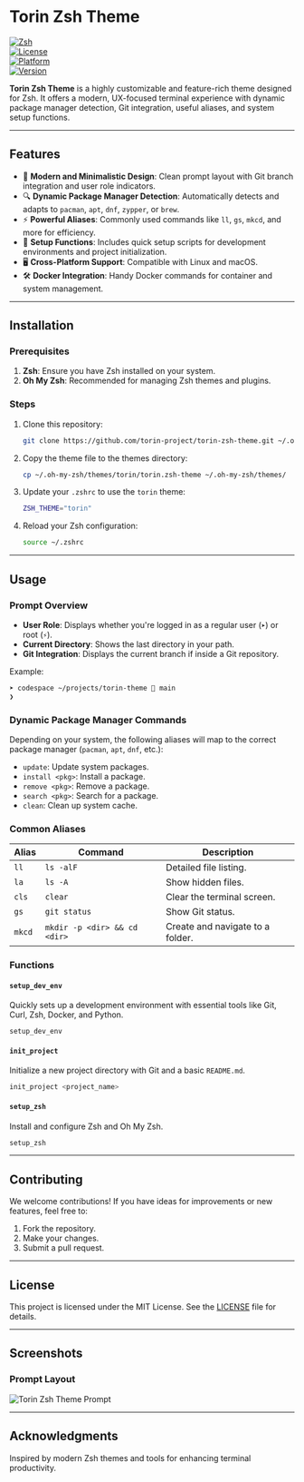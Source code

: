 # **Torin Zsh Theme**  
[![Zsh](https://img.shields.io/badge/Zsh-Compatible-brightgreen)](https://github.com/ohmyzsh/ohmyzsh/wiki/Themes)  
[![License](https://img.shields.io/badge/License-MIT-blue.svg)](https://opensource.org/licenses/MIT)  
[![Platform](https://img.shields.io/badge/Platform-Linux%20%7C%20macOS-orange)](https://www.zsh.org/)  
[![Version](https://img.shields.io/badge/Version-1.0.0-yellowgreen)](#)  

**Torin Zsh Theme** is a highly customizable and feature-rich theme designed for Zsh. It offers a modern, UX-focused terminal experience with dynamic package manager detection, Git integration, useful aliases, and system setup functions.

---

## **Features**  
- 🎨 **Modern and Minimalistic Design**: Clean prompt layout with Git branch integration and user role indicators.  
- 🔍 **Dynamic Package Manager Detection**: Automatically detects and adapts to `pacman`, `apt`, `dnf`, `zypper`, or `brew`.  
- ⚡ **Powerful Aliases**: Commonly used commands like `ll`, `gs`, `mkcd`, and more for efficiency.  
- 🚀 **Setup Functions**: Includes quick setup scripts for development environments and project initialization.  
- 🖥️ **Cross-Platform Support**: Compatible with Linux and macOS.  
- 🛠️ **Docker Integration**: Handy Docker commands for container and system management.  

---

## **Installation**  

### **Prerequisites**  
1. **Zsh**: Ensure you have Zsh installed on your system.  
2. **Oh My Zsh**: Recommended for managing Zsh themes and plugins.  

### **Steps**  
1. Clone this repository:  
   ```bash
   git clone https://github.com/torin-project/torin-zsh-theme.git ~/.oh-my-zsh/themes/torin
   ```
2. Copy the theme file to the themes directory:  
   ```bash
   cp ~/.oh-my-zsh/themes/torin/torin.zsh-theme ~/.oh-my-zsh/themes/
   ```
3. Update your `.zshrc` to use the `torin` theme:  
   ```bash
   ZSH_THEME="torin"
   ```
4. Reload your Zsh configuration:  
   ```bash
   source ~/.zshrc
   ```

---

## **Usage**  

### **Prompt Overview**  
- **User Role**: Displays whether you're logged in as a regular user (`➤`) or root (`⚡`).  
- **Current Directory**: Shows the last directory in your path.  
- **Git Integration**: Displays the current branch if inside a Git repository.  

Example:  
```bash
➤ codespace ~/projects/torin-theme  main
❯ 
```

### **Dynamic Package Manager Commands**  
Depending on your system, the following aliases will map to the correct package manager (`pacman`, `apt`, `dnf`, etc.):  
- `update`: Update system packages.  
- `install <pkg>`: Install a package.  
- `remove <pkg>`: Remove a package.  
- `search <pkg>`: Search for a package.  
- `clean`: Clean up system cache.  

### **Common Aliases**  
| Alias   | Command                                | Description                     |
|---------|----------------------------------------|---------------------------------|
| `ll`    | `ls -alF`                              | Detailed file listing.          |
| `la`    | `ls -A`                                | Show hidden files.              |
| `cls`   | `clear`                                | Clear the terminal screen.      |
| `gs`    | `git status`                           | Show Git status.                |
| `mkcd`  | `mkdir -p <dir> && cd <dir>`           | Create and navigate to a folder.|

### **Functions**  
#### `setup_dev_env`  
Quickly sets up a development environment with essential tools like Git, Curl, Zsh, Docker, and Python.  
```bash
setup_dev_env
```

#### `init_project`  
Initialize a new project directory with Git and a basic `README.md`.  
```bash
init_project <project_name>
```

#### `setup_zsh`  
Install and configure Zsh and Oh My Zsh.  
```bash
setup_zsh
```

---

## **Contributing**  
We welcome contributions! If you have ideas for improvements or new features, feel free to:  
1. Fork the repository.  
2. Make your changes.  
3. Submit a pull request.  

---

## **License**  
This project is licensed under the MIT License. See the [LICENSE](LICENSE) file for details.

---

## **Screenshots**  

### **Prompt Layout**  
![Torin Zsh Theme Prompt](https://github.com/Torin-Project/Torin-ZSH-theme/img.jpg)  

---

## **Acknowledgments**  
Inspired by modern Zsh themes and tools for enhancing terminal productivity.
